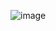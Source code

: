 ![image](https://github.com/jwattspajaro/Google-IT-Automation-with-Python/assets/18930760/54891d09-9da3-4f83-be9f-f316b5b60930)
